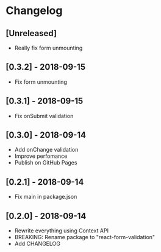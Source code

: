 # Changelog

## [Unreleased]
- Really fix form unmounting

## [0.3.2] - 2018-09-15
- Fix form unmounting

## [0.3.1] - 2018-09-15
- Fix onSubmit validation

## [0.3.0] - 2018-09-14
- Add onChange validation
- Improve perfomance
- Publish on GitHub Pages

## [0.2.1] - 2018-09-14
- Fix main in package.json

## [0.2.0] - 2018-09-14
- Rewrite everything using Context API
- BREAKING: Rename package to "react-form-validation"
- Add CHANGELOG
